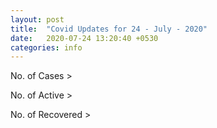 ```yaml
---
layout: post
title:  "Covid Updates for 24 - July - 2020"
date:   2020-07-24 13:20:40 +0530
categories: info
---
```




No. of Cases >

No. of Active >

No. of Recovered >
